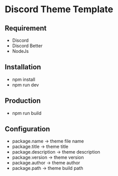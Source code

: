 # Discord Theme Template
## Requirement
+ Discord
+ Discord Better
+ NodeJs
## Installation
+ npm install
+ npm run dev
## Production
+ npm run build
## Configuration
+ package.name -> theme file name
+ package.title -> theme title
+ package.description -> theme description
+ package.version -> theme version
+ package.author -> theme author
+ package.path -> theme build path